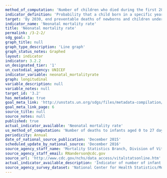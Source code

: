```yaml
---
method_of_computation: 'Number of children who died during the first 28 days of life / Number of live births Method of measurement Data from civil registration: The number of live births and the number of neonatal deaths are used to calculate age_ specific rates. This system provides annual data. Data from household surveys: Calculations are based on full birth history, whereby women are asked for the date of birth of each of their children, whether each child is still alive and if not the age at death. Method of estimation The United Nation Inter_agency Group for Child Mortality Estimation (UN_IGME) produces neonatal mortality rate estimates with a Bayesian spline regression model which models the ratio of neonatal mortality rate / (under_five mortality rate''_''neonatal mortality rate). Estimates of NMR are obtained by recombining the estimates of the ratio with UN IGME_estimated under_five mortality rate. See UN IGME for more details. Predominant type of statistics: adjusted and estimated. These neonatal mortality rates have been estimated by applying methods to the available data from all Member States in order to ensure comparability across countries and time; hence they are not necessarily the same as the official national data.'
indicator_definition: 'Probability that a child born in a specific year or period will die during the first 28 completed days of life if subject to age_specific mortality rates of that period, expressed per 1000 live births. Neonatal deaths (deaths among live births during the first 28 completed days of life) may be subdivided into early neonatal deaths, occurring during the first 7 days of life, and late neonatal deaths, occurring after the 7th day but before the 28th completed day of life.'
target: 'By 2030, end preventable deaths of newborns and children under 5 years of age, with all countries aiming to reduce neonatal mortality to at least as low as 12 per 1,000 live births and under-5 mortality to at least as low as 25 per 1,000 live births.'
indicator_name: 'Neonatal mortality rate'
title: 'Neonatal mortality rate'
permalink: /3-2-2/
sdg_goal: 3
graph_title: null
graph_type_description: 'Line graph'
graph_status_notes: Graphed
layout: indicator
indicator: 3.2.2
un_designated_tier: '1'
un_custodial_agency: UNICEF
indicator_variable: neonatal_mortalityrate
graph: longitudinal
variable_description: null
variable_notes: null
target_id: '3.2'
has_metadata: true
goal_meta_link: 'http://unstats.un.org/sdgs/files/metadata-compilation/Metadata-Goal-3.pdf'
goal_meta_link_page: 6
source_title: null
source_notes: null
published: true
actual_indicator_available: 'Neonatal mortality rate'
us_method_of_computation: 'Number of deaths to infants aged 0 to 27 days old divided by number of births, expressed per 1,000 live births'
periodicity: Annual
date_of_national_source_publication: 'December 2015'
scheduled_update_by_national_source: 'December 2016'
source_agency_staff_name: 'Mortality Statistics Branch, Division of Vital Statistics, National Center for Health Statistics'
source_agency_staff_email: RNanderson@cdc.gov
source_url: 'http://www.cdc.gov/nchs/data_access/vitalstatsonline.htm'
actual_indicator_available_description: 'Indicator of number of infant deaths that occur during the neonatal period (first 27 days of life)'
source_agency_survey_dataset: 'National Center for Health Statistics/Mortality Multiple Cause Death Files'
---
```


